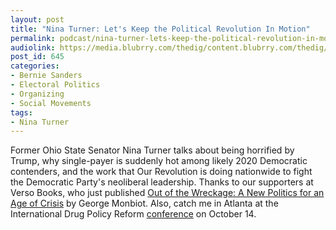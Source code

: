 ```yaml
---
layout: post
title: "Nina Turner: Let's Keep the Political Revolution In Motion"
permalink: podcast/nina-turner-lets-keep-the-political-revolution-in-motion/
audiolink: https://media.blubrry.com/thedig/content.blubrry.com/thedig/The_Dig_-_EP_54_-Turner.mp3
post_id: 645
categories: 
- Bernie Sanders
- Electoral Politics
- Organizing
- Social Movements
tags: 
- Nina Turner
---
```


Former Ohio State Senator Nina Turner talks about being horrified by Trump, why single-payer is suddenly hot among likely 2020 Democratic contenders, and the work that Our Revolution is doing nationwide to fight the Democratic Party's neoliberal leadership. Thanks to our supporters at Verso Books, who just published 
[Out of the Wreckage: A New Politics for an Age of Crisis](https://www.versobooks.com/books/2571-out-of-the-wreckage) by George Monbiot. Also, catch me in Atlanta at the International Drug Policy Reform [conference](https://eformconference.org/) on October 14.